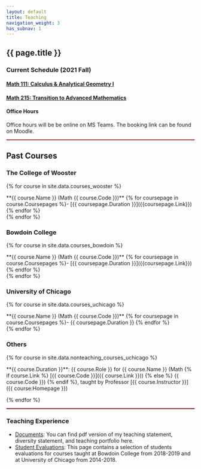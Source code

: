 ```yaml
---
layout: default
title: Teaching
navigation_weight: 3
has_subnav: 1
---
```


## {{ page.title }}


<div style="border-bottom: 2px  solid #800000;">

### Current Schedule (2021 Fall)

#### [Math 111: Calculus & Analytical Geometry I]()

#### [Math 215: Transition to Advanced Mathematics]()

#### Office Hours

Office hours will be be online on MS Teams. The booking link can be found on Moodle.


</div>


<div style="border-bottom: 2px  solid #800000;">

## Past Courses


### The College of Wooster


{% for course in site.data.courses_wooster %}
<div class="course">
**{{ course.Name }} (Math {{ course.Code }})** {% for coursepage in course.Coursepages %}- [{{ coursepage.Duration }}]({{coursepage.Link}}) {% endfor %}
</div>
{% endfor %}


### Bowdoin College


{% for course in site.data.courses_bowdoin %}
<div class="course">
**{{ course.Name }} (Math {{ course.Code }})** {% for coursepage in course.Coursepages %}- [{{ coursepage.Duration }}]({{coursepage.Link}}) {% endfor %}
</div>
{% endfor %}


### University of Chicago


{% for course in site.data.courses_uchicago %}
<div class="course">
**{{ course.Name }} (Math {{ course.Code }})** {% for coursepage in course.Coursepages %}- {{ coursepage.Duration }} {% endfor %}
</div>
{% endfor %}
  

### Others


{% for course in site.data.nonteaching_courses_uchicago %}
<div class="course">
**{{ course.Duration }}**: {{ course.Role }} for {{ course.Name }} (Math {% if course.Link %} [{{ course.Code }}]({{ course.Link }})) {% else %} {{ course.Code }}) {% endif %}, taught by Professor [{{ course.Instructor }}]({{ course:Homepage }})

</div>

{% endfor %}


</div>




### Teaching Experience


* [Documents](/teaching/statements): You can find pdf version of my teaching statement, diversity statement, and teaching portfolio here.
* [Student Evaluations](/teaching/evaluations): This page contains a selection of students evaluations for courses taught at Bowdoin College from 2018-2019 and at University of Chicago from 2014-2018.



